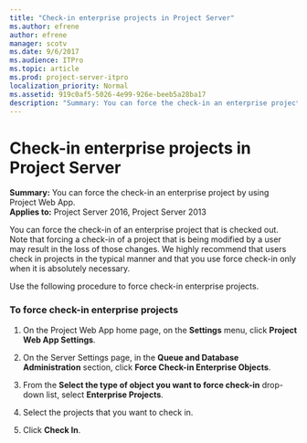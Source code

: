 ```yaml
---
title: "Check-in enterprise projects in Project Server"
ms.author: efrene
author: efrene
manager: scotv
ms.date: 9/6/2017
ms.audience: ITPro
ms.topic: article
ms.prod: project-server-itpro
localization_priority: Normal
ms.assetid: 919c0af5-5026-4e99-926e-beeb5a28ba17
description: "Summary: You can force the check-in an enterprise project by using Project Web App."
---
```


# Check-in enterprise projects in Project Server
 
 **Summary:** You can force the check-in an enterprise project by using Project Web App.<br/>
**Applies to:** Project Server 2016, Project Server 2013
  
You can force the check-in of an enterprise project that is checked out. Note that forcing a check-in of a project that is being modified by a user may result in the loss of those changes. We highly recommend that users check in projects in the typical manner and that you use force check-in only when it is absolutely necessary.
  
Use the following procedure to force check-in enterprise projects.
  
### To force check-in enterprise projects

1. On the Project Web App home page, on the **Settings** menu, click **Project Web App Settings**.
    
2. On the Server Settings page, in the **Queue and Database Administration** section, click **Force Check-in Enterprise Objects**.
    
3. From the **Select the type of object you want to force check-in** drop-down list, select **Enterprise Projects**.
    
4. Select the projects that you want to check in.
    
5. Click **Check In**.
    

